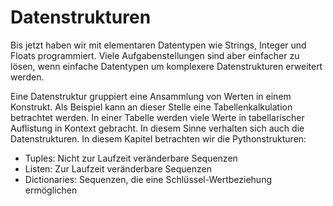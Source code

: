 # Datenstrukturen
Bis jetzt haben wir mit elementaren Datentypen wie Strings, Integer und Floats programmiert. Viele
Aufgabenstellungen sind aber einfacher zu lösen, wenn einfache Datentypen um komplexere
Datenstrukturen erweitert werden.

Eine Datenstruktur gruppiert eine Ansammlung von Werten in einem Konstrukt. Als Beispiel kann an dieser
Stelle eine Tabellenkalkulation betrachtet werden. In einer Tabelle werden viele Werte in tabellarischer
Auflistung in Kontext gebracht. In diesem Sinne verhalten sich auch die Datenstrukturen. In diesem
Kapitel betrachten wir die Pythonstrukturen:
- Tuples: Nicht zur Laufzeit veränderbare Sequenzen
- Listen: Zur Laufzeit veränderbare Sequenzen
- Dictionaries: Sequenzen, die eine Schlüssel-Wertbeziehung ermöglichen
